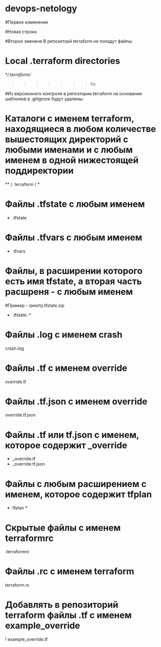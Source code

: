 # devops-netology

#Первое изменение

#Новая строка

#Второе зменене
В репозиторй terraform не попадут файлы:
# Local .terraform directories
**/.terraform/*
>>>>>>> fix

#Из версионного контроля в репозтории terraform на основании шаблонов в .gitignore будут удалены:

# Каталоги с именем terraform, находящиеся в любом количестве вышестоящих директорий с любыми именами и с любым именем в одной нижестоящей поддиректории
** /. terraform / *

# Файлы .tfstate с любым именем
* .tfstate

# Файлы .tfvars с любым именем
* .tfvars

# Файлы, в расширении которого есть имя tfstate, а вторая часть расшреня - с любым именем
#Пример - qwerty.tfstate.zip
* .tfstate. *

# Файлы .log с именем crash
crash.log

# Файлы .tf с именем override
override.tf

# Файлы .tf.json с именем override
override.tf.json

# Файлы  .tf или tf.json c именем, которое содержит _override 
* _override.tf
* _override.tf.json

# Файлы с любым расширением с именем, которое содержит tfplan
* tfplan *

# Скрытые файлы с именем terraformrc
.terraformrc

 # Файлы .rc с именем terraform
terraform.rc

# Добавлять в репозиторий terraform файлы .tf с именем example_override
! example_override.tf


